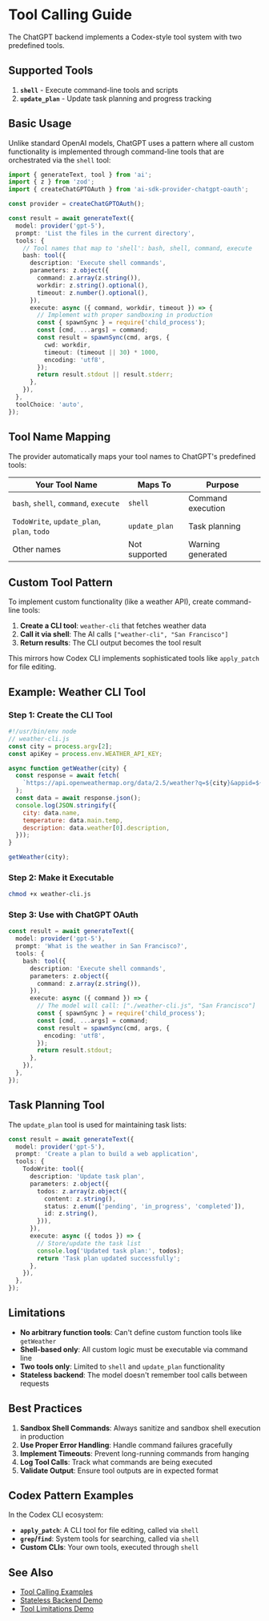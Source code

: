 # Tool Calling Guide

The ChatGPT backend implements a Codex-style tool system with two predefined tools.

## Supported Tools

1. **`shell`** - Execute command-line tools and scripts
2. **`update_plan`** - Update task planning and progress tracking

## Basic Usage

Unlike standard OpenAI models, ChatGPT uses a pattern where all custom functionality is implemented through command-line tools that are orchestrated via the `shell` tool:

```typescript
import { generateText, tool } from 'ai';
import { z } from 'zod';
import { createChatGPTOAuth } from 'ai-sdk-provider-chatgpt-oauth';

const provider = createChatGPTOAuth();

const result = await generateText({
  model: provider('gpt-5'),
  prompt: 'List the files in the current directory',
  tools: {
    // Tool names that map to 'shell': bash, shell, command, execute
    bash: tool({
      description: 'Execute shell commands',
      parameters: z.object({
        command: z.array(z.string()),
        workdir: z.string().optional(),
        timeout: z.number().optional(),
      }),
      execute: async ({ command, workdir, timeout }) => {
        // Implement with proper sandboxing in production
        const { spawnSync } = require('child_process');
        const [cmd, ...args] = command;
        const result = spawnSync(cmd, args, {
          cwd: workdir,
          timeout: (timeout || 30) * 1000,
          encoding: 'utf8',
        });
        return result.stdout || result.stderr;
      },
    }),
  },
  toolChoice: 'auto',
});
```

## Tool Name Mapping

The provider automatically maps your tool names to ChatGPT's predefined tools:

| Your Tool Name                             | Maps To       | Purpose           |
| ------------------------------------------ | ------------- | ----------------- |
| `bash`, `shell`, `command`, `execute`      | `shell`       | Command execution |
| `TodoWrite`, `update_plan`, `plan`, `todo` | `update_plan` | Task planning     |
| Other names                                | Not supported | Warning generated |

## Custom Tool Pattern

To implement custom functionality (like a weather API), create command-line tools:

1. **Create a CLI tool**: `weather-cli` that fetches weather data
2. **Call it via shell**: The AI calls `["weather-cli", "San Francisco"]`
3. **Return results**: The CLI output becomes the tool result

This mirrors how Codex CLI implements sophisticated tools like `apply_patch` for file editing.

## Example: Weather CLI Tool

### Step 1: Create the CLI Tool

```javascript
#!/usr/bin/env node
// weather-cli.js
const city = process.argv[2];
const apiKey = process.env.WEATHER_API_KEY;

async function getWeather(city) {
  const response = await fetch(
    `https://api.openweathermap.org/data/2.5/weather?q=${city}&appid=${apiKey}`
  );
  const data = await response.json();
  console.log(JSON.stringify({
    city: data.name,
    temperature: data.main.temp,
    description: data.weather[0].description,
  }));
}

getWeather(city);
```

### Step 2: Make it Executable

```bash
chmod +x weather-cli.js
```

### Step 3: Use with ChatGPT OAuth

```typescript
const result = await generateText({
  model: provider('gpt-5'),
  prompt: 'What is the weather in San Francisco?',
  tools: {
    bash: tool({
      description: 'Execute shell commands',
      parameters: z.object({
        command: z.array(z.string()),
      }),
      execute: async ({ command }) => {
        // The model will call: ["./weather-cli.js", "San Francisco"]
        const { spawnSync } = require('child_process');
        const [cmd, ...args] = command;
        const result = spawnSync(cmd, args, {
          encoding: 'utf8',
        });
        return result.stdout;
      },
    }),
  },
});
```

## Task Planning Tool

The `update_plan` tool is used for maintaining task lists:

```typescript
const result = await generateText({
  model: provider('gpt-5'),
  prompt: 'Create a plan to build a web application',
  tools: {
    TodoWrite: tool({
      description: 'Update task plan',
      parameters: z.object({
        todos: z.array(z.object({
          content: z.string(),
          status: z.enum(['pending', 'in_progress', 'completed']),
          id: z.string(),
        })),
      }),
      execute: async ({ todos }) => {
        // Store/update the task list
        console.log('Updated task plan:', todos);
        return 'Task plan updated successfully';
      },
    }),
  },
});
```

## Limitations

- **No arbitrary function tools**: Can't define custom function tools like `getWeather`
- **Shell-based only**: All custom logic must be executable via command line
- **Two tools only**: Limited to `shell` and `update_plan` functionality
- **Stateless backend**: The model doesn't remember tool calls between requests

## Best Practices

1. **Sandbox Shell Commands**: Always sanitize and sandbox shell execution in production
2. **Use Proper Error Handling**: Handle command failures gracefully
3. **Implement Timeouts**: Prevent long-running commands from hanging
4. **Log Tool Calls**: Track what commands are being executed
5. **Validate Output**: Ensure tool outputs are in expected format

## Codex Pattern Examples

In the Codex CLI ecosystem:

- **`apply_patch`**: A CLI tool for file editing, called via `shell`
- **`grep`/`find`**: System tools for searching, called via `shell`
- **Custom CLIs**: Your own tools, executed through `shell`

## See Also

- [Tool Calling Examples](../examples/tool-calling-basic.ts)
- [Stateless Backend Demo](../examples/tool-calling-stateless.ts)
- [Tool Limitations Demo](../examples/tool-calling-limitations.ts)